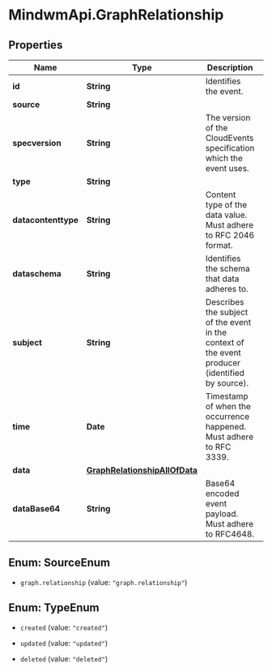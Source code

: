 # MindwmApi.GraphRelationship

## Properties

Name | Type | Description | Notes
------------ | ------------- | ------------- | -------------
**id** | **String** | Identifies the event. | 
**source** | **String** |  | 
**specversion** | **String** | The version of the CloudEvents specification which the event uses. | 
**type** | **String** |  | 
**datacontenttype** | **String** | Content type of the data value. Must adhere to RFC 2046 format. | [optional] 
**dataschema** | **String** | Identifies the schema that data adheres to. | [optional] 
**subject** | **String** | Describes the subject of the event in the context of the event producer (identified by source). | [optional] 
**time** | **Date** | Timestamp of when the occurrence happened. Must adhere to RFC 3339. | [optional] 
**data** | [**GraphRelationshipAllOfData**](GraphRelationshipAllOfData.md) |  | [optional] 
**dataBase64** | **String** | Base64 encoded event payload. Must adhere to RFC4648. | [optional] 



## Enum: SourceEnum


* `graph.relationship` (value: `"graph.relationship"`)





## Enum: TypeEnum


* `created` (value: `"created"`)

* `updated` (value: `"updated"`)

* `deleted` (value: `"deleted"`)




